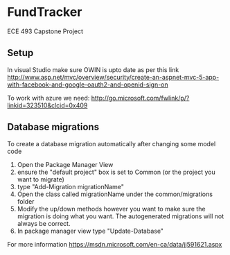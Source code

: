 # FundTracker
ECE 493 Capstone Project

## Setup
In visual Studio make sure OWIN is upto date as per this link http://www.asp.net/mvc/overview/security/create-an-aspnet-mvc-5-app-with-facebook-and-google-oauth2-and-openid-sign-on

To work with azure we need: http://go.microsoft.com/fwlink/p/?linkid=323510&clcid=0x409

## Database migrations

To create a database migration automatically after changing some model code

1. Open the Package Manager View
2. ensure the "default project" box is set to Common (or the project you want to migrate)
3. type "Add-Migration migrationName"
4. Open the class called migrationName under the common/migrations folder
5. Modify the up/down methods however you want to make sure the migration is doing what you want. The autogenerated migrations will not always be correct.
6. In package manager view type "Update-Database"

For more information https://msdn.microsoft.com/en-ca/data/jj591621.aspx



